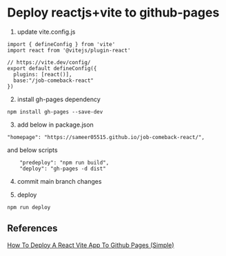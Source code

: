 # Deploy reactjs+vite to github-pages
1. update vite.config.js

```
import { defineConfig } from 'vite'
import react from '@vitejs/plugin-react'

// https://vite.dev/config/
export default defineConfig({
  plugins: [react()],
  base:"/job-comeback-react"
})

```

2. install gh-pages dependency

```
npm install gh-pages --save-dev
```


3. add below in package.json

```
"homepage": "https://sameer05515.github.io/job-comeback-react/",
```

and below scripts

```
    "predeploy": "npm run build",
    "deploy": "gh-pages -d dist"
```

4. commit main branch changes

5. deploy

```
npm run deploy
```

## References
[How To Deploy A React Vite App To Github Pages (Simple)](https://www.youtube.com/watch?v=hn1IkJk24ow)